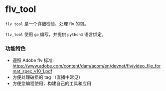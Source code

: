 # flv_tool

`flv tool` 是一个详细检验、处理 flv 的包。

`flv_tool` 使用 `go` 编写，并提供 `python3` 语言绑定。


### 功能特色

+ 遵照 Adobe flv 标准:
   https://www.adobe.com/content/dam/acom/en/devnet/flv/video_file_format_spec_v10_1.pdf
+ 方便处理破损的 tag （直播中常见）
+ 方便您编程使用，构建自己的工具和应用








